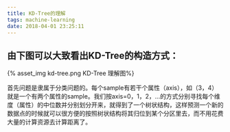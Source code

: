 ```yaml
---
title: KD-Tree的理解
tags: machine-learning
date: 2018-04-01 23:25:11
---
```



## 由下图可以大致看出KD-Tree的构造方式：

{% asset_img kd-tree.png KD-Tree 理解图%}

首先问题是隶属于分类问题的。每个sample有若干个属性（axis），如（3，4）就是一个有两个属性的sample。我们按axis=0，1，2，…的方式分别寻找每个维度（属性）的中位数并分别划分开来，就得到了一个树状结构，这样预测一个新的数据点的时候就可以很方便的按照树状结构将其归位到某个分区里去，而不用花费大量的计算资源去计算距离了。